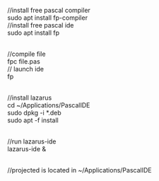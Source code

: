 //install free pascal compiler <br/>
sudo apt install fp-compiler <br/>
//install free pascal ide <br/>
sudo apt install fp <br/><br/>

//compile file <br/>
fpc file.pas <br/>
// launch ide <br/>
fp <br/><br/>


//install lazarus  <br/>
cd ~/Applications/PascalIDE <br/>
sudo dpkg -i *.deb <br/>
sudo apt -f install <br/><br/>

//run lazarus-ide <br/>
lazarus-ide & <br/><br/>


//projected is located in ~/Applications/PascalIDE <br/><br/>

